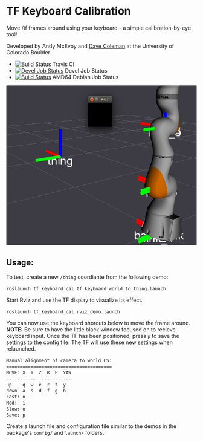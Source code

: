 # TF Keyboard Calibration

Move /tf frames around using your keyboard - a simple calibration-by-eye tool!

Developed by Andy McEvoy and [Dave Coleman](http://dav.ee/) at the University of Colorado Boulder

 * [![Build Status](https://travis-ci.org/davetcoleman/tf_keyboard_cal.svg)](https://travis-ci.org/davetcoleman/tf_keyboard_cal) Travis CI
 * [![Devel Job Status](http://jenkins.ros.org/buildStatus/icon?job=devel-indigo-tf-keyboard-cal)](http://jenkins.ros.org/job/devel-indigo-tf_keyboard_cal) Devel Job Status
 * [![Build Status](http://jenkins.ros.org/buildStatus/icon?job=ros-indigo-tf-keyboard-cal_binarydeb_trusty_amd64)](http://jenkins.ros.org/job/ros-indigo-tf-keyboard-cal_binarydeb_trusty_amd64/) AMD64 Debian Job Status

![](resources/thing.png)

## Usage:

To test, create a new ``/thing`` coordiante from the following demo:

    roslaunch tf_keyboard_cal tf_keyboard_world_to_thing.launch

Start Rviz and use the TF display to visualize its effect.

    roslaunch tf_keyboard_cal rviz_demo.launch

You can now use the keyboard shorcuts below to move the frame around. **NOTE:** Be sure to have the little black window focused on to recieve keyboard input. Once the TF has been positioned, press `p` to save the settings to the config file. The TF will use these new settings when relaunched.

    Manual alignment of camera to world CS:
    =======================================
    MOVE: X  Y  Z  R  P  YAW
    ------------------------
    up    q  w  e  r  t  y
    down  a  s  d  f  g  h
    Fast: u
    Med:  i
    Slow: o
    Save: p

Create a launch file and configuration file similar to the demos in the package's ``config/`` and ``launch/`` folders.
